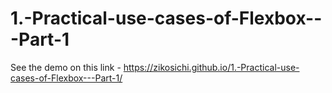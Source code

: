 # 1.-Practical-use-cases-of-Flexbox---Part-1

See the demo on this link - https://zikosichi.github.io/1.-Practical-use-cases-of-Flexbox---Part-1/
